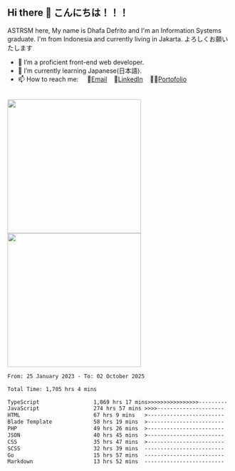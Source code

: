 ## Hi there 👋 こんにちは！！！
ASTRSM here, My name is Dhafa Defrito and I'm an Information Systems graduate. I'm from Indonesia and currently living in Jakarta. よろしくお願いたします

- 🔭 I’m a proficient front-end web developer.
- 🌱 I’m currently learning Japanese(日本語).
- 📫 How to reach me: &nbsp;&nbsp;&nbsp;&nbsp;📧[Email](ddefrito@gmail.com)&nbsp;&nbsp;&nbsp;&nbsp;💼[LinkedIn](https://www.linkedin.com/in/dhafad)&nbsp;&nbsp;&nbsp;&nbsp;👨‍🎨[Portofolio](https://ddefrito.vercel.app/)

<br>

<div align="left">
  <img src="https://media1.tenor.com/m/F96DSPtSiSgAAAAd/isekaijoucho-kamitsubaki.gif" height="300" />
	<a href="https://last.fm/user/nerumaeni"><img src="https://lastfm-recently-played.vercel.app/api?user=nerumaeni&count=5" height="300" /></a>
</div=

<!--START_SECTION:waka-->

```txt
From: 25 January 2023 - To: 02 October 2025

Total Time: 1,705 hrs 4 mins

TypeScript                 1,069 hrs 17 mins>>>>>>>>>>>>>>>>---------   62.71 %
JavaScript                 274 hrs 57 mins >>>>---------------------   16.13 %
HTML                       67 hrs 9 mins   >------------------------   03.94 %
Blade Template             58 hrs 19 mins  >------------------------   03.42 %
PHP                        49 hrs 26 mins  >------------------------   02.90 %
JSON                       40 hrs 45 mins  >------------------------   02.39 %
CSS                        35 hrs 47 mins  >------------------------   02.10 %
SCSS                       32 hrs 39 mins  -------------------------   01.91 %
Go                         15 hrs 57 mins  -------------------------   00.94 %
Markdown                   13 hrs 52 mins  -------------------------   00.81 %
```

<!--END_SECTION:waka-->
